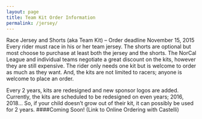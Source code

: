 ```yaml
---
layout: page
title: Team Kit Order Information
permalink: /jersey/
---
```


Race Jersey and Shorts (aka Team Kit) – Order deadline November 15, 2015
Every rider must race in his or her team jersey. The shorts are optional but most choose to purchase at least both the jersey and the shorts. The NorCal League and individual teams negotiate a great discount on the kits, however they are still expensive. The rider only needs one kit but is welcome to order as much as they want. And, the kits are not limited to racers; anyone is welcome to place an order. 

Every 2 years, kits are redesigned and new sponsor logos are added. Currently, the kits are scheduled to be redesigned on even years; 2016, 2018… So, if your child doesn’t grow out of their kit, it can possibly be used for 2 years. 
####Coming Soon!
(Link to Online Ordering with Castelli)


